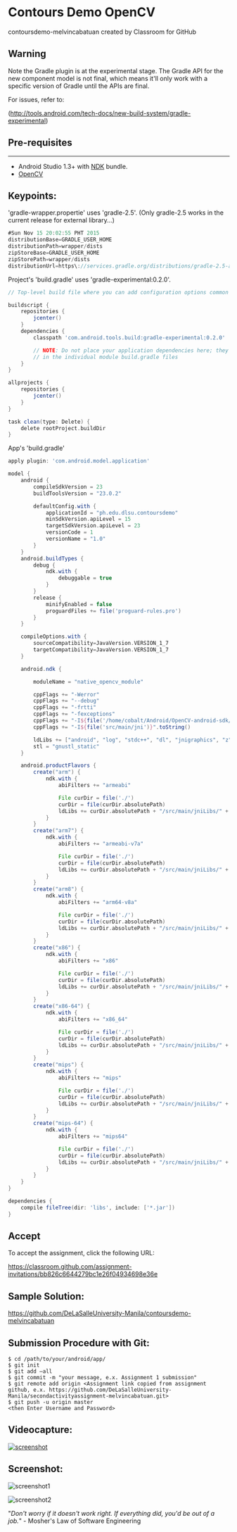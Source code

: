 # Contours Demo OpenCV

contoursdemo-melvincabatuan created by Classroom for GitHub

## Warning

 Note the Gradle plugin is at the experimental stage. The Gradle API for the new component model is not final, which means it'll only work with a specific version of Gradle until the APIs are final.

For issues, refer to:

(http://tools.android.com/tech-docs/new-build-system/gradle-experimental)

## Pre-requisites
--------------
- Android Studio 1.3+ with [NDK](https://developer.android.com/ndk/) bundle.
- [OpenCV](http://opencv.org)

## Keypoints:

'gradle-wrapper.propertie' uses 'gradle-2.5'. (Only gradle-2.5 works in the current release for external library...)
```gradle
#Sun Nov 15 20:02:55 PHT 2015
distributionBase=GRADLE_USER_HOME
distributionPath=wrapper/dists
zipStoreBase=GRADLE_USER_HOME
zipStorePath=wrapper/dists
distributionUrl=https\://services.gradle.org/distributions/gradle-2.5-all.zip
```

Project's 'build.gradle' uses 'gradle-experimental:0.2.0'. 
```gradle
// Top-level build file where you can add configuration options common to all sub-projects/modules.

buildscript {
    repositories {
        jcenter()
    }
    dependencies {
        classpath 'com.android.tools.build:gradle-experimental:0.2.0'

        // NOTE: Do not place your application dependencies here; they belong
        // in the individual module build.gradle files
    }
}

allprojects {
    repositories {
        jcenter()
    }
}

task clean(type: Delete) {
    delete rootProject.buildDir
}
```

App's 'build.gradle'
```gradle
apply plugin: 'com.android.model.application'

model {
    android {
        compileSdkVersion = 23
        buildToolsVersion = "23.0.2"

        defaultConfig.with {
            applicationId = "ph.edu.dlsu.contoursdemo"
            minSdkVersion.apiLevel = 15
            targetSdkVersion.apiLevel = 23
            versionCode = 1
            versionName = "1.0"
        }
    }
    android.buildTypes {
        debug {
            ndk.with {
                debuggable = true
            }
        }
        release {
            minifyEnabled = false
            proguardFiles += file('proguard-rules.pro')
        }
    }

    compileOptions.with {
        sourceCompatibility=JavaVersion.VERSION_1_7
        targetCompatibility=JavaVersion.VERSION_1_7
    }

    android.ndk {

        moduleName = "native_opencv_module"

        cppFlags += "-Werror"
        cppFlags += "--debug"
        cppFlags += "-frtti"
        cppFlags += "-fexceptions"
        cppFlags += "-I${file('/home/cobalt/Android/OpenCV-android-sdk/sdk/native/jni/include')}".toString()
        cppFlags += "-I${file('src/main/jni')}".toString()

        ldLibs += ["android", "log", "stdc++", "dl", "jnigraphics", "z"]
        stl = "gnustl_static"
    }

    android.productFlavors {
        create("arm") {
            ndk.with {
                abiFilters += "armeabi"

                File curDir = file('./')
                curDir = file(curDir.absolutePath)
                ldLibs += curDir.absolutePath + "/src/main/jniLibs/" + "armeabi" + "/libopencv_java3.so"
            }
        }
        create("arm7") {
            ndk.with {
                abiFilters += "armeabi-v7a"

                File curDir = file('./')
                curDir = file(curDir.absolutePath)
                ldLibs += curDir.absolutePath + "/src/main/jniLibs/" + "armeabi-v7a" + "/libopencv_java3.so"
            }
        }
        create("arm8") {
            ndk.with {
                abiFilters += "arm64-v8a"

                File curDir = file('./')
                curDir = file(curDir.absolutePath)
                ldLibs += curDir.absolutePath + "/src/main/jniLibs/" + "arm64-v8a" + "/libopencv_java3.so"
            }
        }
        create("x86") {
            ndk.with {
                abiFilters += "x86"

                File curDir = file('./')
                curDir = file(curDir.absolutePath)
                ldLibs += curDir.absolutePath + "/src/main/jniLibs/" + "x86" + "/libopencv_java3.so"
            }
        }
        create("x86-64") {
            ndk.with {
                abiFilters += "x86_64"

                File curDir = file('./')
                curDir = file(curDir.absolutePath)
                ldLibs += curDir.absolutePath + "/src/main/jniLibs/" + "x86-64" + "/libopencv_java3.so"
            }
        }
        create("mips") {
            ndk.with {
                abiFilters += "mips"

                File curDir = file('./')
                curDir = file(curDir.absolutePath)
                ldLibs += curDir.absolutePath + "/src/main/jniLibs/" + "mips" + "/libopencv_java3.so"
            }
        }
        create("mips-64") {
            ndk.with {
                abiFilters += "mips64"

                File curDir = file('./')
                curDir = file(curDir.absolutePath)
                ldLibs += curDir.absolutePath + "/src/main/jniLibs/" + "mips64" + "/libopencv_java3.so"
            }
        }
    }
}

dependencies {
    compile fileTree(dir: 'libs', include: ['*.jar'])
}
```

## Accept

To accept the assignment, click the following URL:

https://classroom.github.com/assignment-invitations/bb826c6644279bc1e26f04934698e36e

## Sample Solution:

https://github.com/DeLaSalleUniversity-Manila/contoursdemo-melvincabatuan

## Submission Procedure with Git: 

```shell
$ cd /path/to/your/android/app/
$ git init
$ git add –all
$ git commit -m "your message, e.x. Assignment 1 submission"
$ git remote add origin <Assignment link copied from assignment github, e.x. https://github.com/DeLaSalleUniversity-Manila/secondactivityassignment-melvincabatuan.git>
$ git push -u origin master
<then Enter Username and Password>
```

## Videocapture:

[![screenshot](screenshot_014.png)](https://youtu.be/pqniqMfF2fk)


## Screenshot:

![screenshot1](device-2015-11-19-064931.png)

![screenshot2](device-2015-11-19-064222.png)


"*Don't worry if it doesn't work right. If everything did, you'd be out of a job.*" - Mosher's Law of Software Engineering
